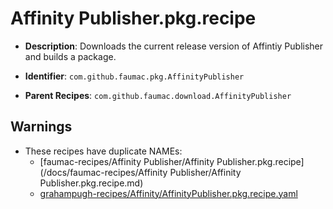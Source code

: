 # Affinity Publisher.pkg.recipe

- **Description**: Downloads the current release version of Affintiy Publisher and builds a package.

- **Identifier**: `com.github.faumac.pkg.AffinityPublisher`

- **Parent Recipes**: `com.github.faumac.download.AffinityPublisher`

## Warnings

- These recipes have duplicate NAMEs:
    - [faumac-recipes/Affinity Publisher/Affinity Publisher.pkg.recipe](/docs/faumac-recipes/Affinity Publisher/Affinity Publisher.pkg.recipe.md)
    - [grahampugh-recipes/Affinity/AffinityPublisher.pkg.recipe.yaml](/docs/grahampugh-recipes/Affinity/AffinityPublisher.pkg.recipe.yaml.md)